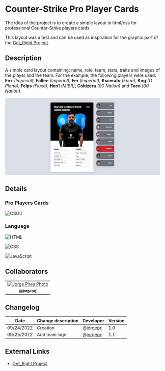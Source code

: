 # Counter-Strike Pro Player Cards
The idea of ​​the project is to create a simple layout in html/css for professional Counter-Strike players cards. 

This layout was a test and can be used as inspiration for the graphic part of the [Get_Right Project](https://github.com/jorgeprj/GetRightProject).

## Description
A simple card layout containing: name, role, team, stats, traits and images of the player and the team. For the example, the following players were used: **Fnx** *(Imperial)*, **Fallen** *(Imperial)*, **Fer** *(Imperial)*, **Kscerato** *(Furia)*, **Kng** *(O Plano)*, **Felps** *(Fluxo)*, **Hen1** *(MIBR)*, **Coldzera** *(00 Nation)* and **Taco** *(00 Nation)*.

![PRINT](src/images/print.png)


## Details

### Pro Players Cards

![CSGO](https://img.shields.io/badge/Counter_Strike-000000?style=for-the-badge&logo=counter-strike&logoColor=white)

### Language

![HTML](https://img.shields.io/badge/html5-%23E34F26.svg?style=for-the-badge&logo=html5&logoColor=white)

![CSS](https://img.shields.io/badge/css3-%231572B6.svg?style=for-the-badge&logo=css3&logoColor=white)

![JavaScript](https://img.shields.io/badge/javascript-%23323330.svg?style=for-the-badge&logo=javascript&logoColor=%23F7DF1E)

## Collaborators

<table>
  <tr>
    <td align="center">
      <a href="#">
        <img src="https://avatars.githubusercontent.com/u/93738600?v=4" width="100px;" alt="Jorge Pires Photo"/><br>
        <sub>
          <b>@jorgeprj</b>
        </sub>
      </a>
    </td>
    

  </tr>
</table>

## Changelog

| Date | Change description | Developer | Version |
|-|-|-|-|
| 09/24/2022 | Creation | [@jorgeprj](https://github.com/jorgeprj) | 1.0
| 09/25/2022 | Add team logo | [@jorgeprj](https://github.com/jorgeprj) | 1.1

## External Links

* [Get_Right Project](https://github.com/jorgeprj/GetRightProject)
